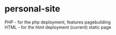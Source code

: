 # personal-site
PHP - for the php deployment, features pagebuilding  
HTML - for the html deployment (current) static page
